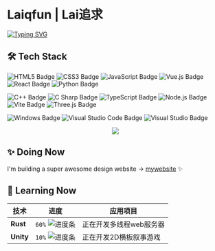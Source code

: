 # Laiqfun | Lai追求
[![Typing SVG](https://readme-typing-svg.demolab.com?font=Fira+Code&pause=1000&color=FFC64D&width=600&lines=A+boy+who+wants+to+create+something+special+😎)](https://git.io/typing-svg)

## 🛠️ Tech Stack  
![HTML5 Badge](https://img.shields.io/badge/HTML5-E34F26?logo=html5&logoColor=fff&style=flat)
![CSS3 Badge](https://img.shields.io/badge/CSS3-1572B6?logo=css3&logoColor=fff&style=flat)
![JavaScript Badge](https://img.shields.io/badge/JavaScript-F7DF1E?logo=javascript&logoColor=000&style=flat)
![Vue.js Badge](https://img.shields.io/badge/Vue.js-4FC08D?logo=vuedotjs&logoColor=fff&style=flat)
![React Badge](https://img.shields.io/badge/React-61DAFB?logo=react&logoColor=000&style=flat)
![Python Badge](https://img.shields.io/badge/Python-3776AB?logo=python&logoColor=fff&style=flat)

![C++ Badge](https://img.shields.io/badge/C%2B%2B-00599C?logo=cplusplus&logoColor=fff&style=flat)
![C Sharp Badge](https://img.shields.io/badge/C%20Sharp-239120?logo=csharp&logoColor=fff&style=flat)
![TypeScript Badge](https://img.shields.io/badge/TypeScript-3178C6?logo=typescript&logoColor=fff&style=flat)
![Node.js Badge](https://img.shields.io/badge/Node.js-393?logo=nodedotjs&logoColor=fff&style=flat)
![Vite Badge](https://img.shields.io/badge/Vite-646CFF?logo=vite&logoColor=fff&style=flat)
![Three.js Badge](https://img.shields.io/badge/Three.js-092E20?logo=threedotjs&logoColor=fff&style=flat)

![Windows Badge](https://img.shields.io/badge/Windows-0078D6?logo=windows&logoColor=fff&style=flat)
![Visual Studio Code Badge](https://img.shields.io/badge/Visual%20Studio%20Code-007ACC?logo=visualstudiocode&logoColor=fff&style=flat)
![Visual Studio Badge](https://img.shields.io/badge/Visual%20Studio-5C2D91?logo=visualstudio&logoColor=fff&style=flat)

<div align="center">
  <img src="https://github-readme-stats.vercel.app/api/top-langs/?username=Laiqfun&layout=compact&theme=tokyonight" />
</div>

## ✨ Doing Now
I'm building a super awesome design website → [mywebsite](https://www.laiq.fun) ✨

## 🌱 Learning Now
| 技术       | 进度      | 应用项目       |
|------------|-----------|----------------|
| **Rust**   | `60%` ![进度条](https://geps.dev/progress/60) | 正在开发多线程web服务器 |
| **Unity**    | `10%` ![进度条](https://geps.dev/progress/10) | 正在开发2D横板叙事游戏 |

